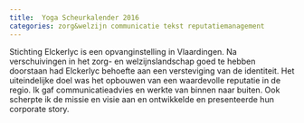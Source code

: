 ```yaml
---
title:  Yoga Scheurkalender 2016
categories: zorg&welzijn communicatie tekst reputatiemanagement
---
```


Stichting Elckerlyc is een opvanginstelling in Vlaardingen.
Na verschuivingen in het zorg- en welzijnslandschap goed te hebben doorstaan had Elckerlyc behoefte aan een versteviging van de identiteit.
Het uiteindelijke doel was het opbouwen van een waardevolle reputatie in de regio.
Ik gaf communicatieadvies en werkte van binnen naar buiten. Ook scherpte ik de missie en visie aan en ontwikkelde en presenteerde hun corporate story.
